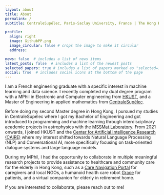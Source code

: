 ```yaml
---
layout: about
title: About
permalink: /
subtitle: CentraleSupélec, Paris-Saclay University, France | The Hong Kong University of Science and Technology (HKUST), Hong Kong

profile:
  align: right
  image: GithubPP.png
  image_circular: false # crops the image to make it circular
  address: 

news: false  # includes a list of news items
latest_posts: false  # includes a list of the newest posts
selected_papers: true # includes a list of papers marked as "selected={true}"
social: true  # includes social icons at the bottom of the page
---
```


I am a French engineering graduate with a specific interest in machine learning and data science. I recently completed my dual degree program with a MPhil in Electronic and Computer engineering from [HKUST](https://hkust.edu.hk/), and a Master of Engineering in applied mathematics from [CentraleSupélec](https://www.centralesupelec.fr/).

Before doing my second Master degree in Hong Kong, I pursued my studies in CentraleSupélec where I got my Bachelor of Engineering and got introduced to programming and machine learning through interdisciplinary academic projects in astrophysics with the [MSSMat Laboratory](https://www.centralesupelec.fr/en/soil-structures-and-materials-mechanics-laboratory-mssmat-umr-cnrs-8579). From 2021 onwards, I joined HKUST and the [Center for Artificial Intelligence Research (CAiRE)](https://caire.ust.hk/) where my interest shifted towards Natural Language Processing (NLP) and Conversational AI, more specifically focusing on task-oriented dialogue systems and large language models. 

During my MPhil, I had the opportunity to collaborate in multiple meaningful research projects to provide assistance to healthcare and community care for the elderly in Hong Kong, such as a [Care Navigation Portal](https://portal.jcsmart.org/) for caregivers and local NGOs, a humanoid health care robot [Grace](https://www.youtube.com/watch?v=V2p99YPEPZk) for patients, and a virtual companion for elderly in retirement home.

If you are interested to collaborate, please reach out to me!
